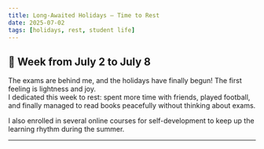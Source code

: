 ```yaml
---
title: Long-Awaited Holidays — Time to Rest
date: 2025-07-02
tags: [holidays, rest, student life]
---
```


## 📌 Week from July 2 to July 8  

The exams are behind me, and the holidays have finally begun! The first feeling is lightness and joy.  
I dedicated this week to rest: spent more time with friends, played football, and finally managed to read books peacefully without thinking about exams.  

I also enrolled in several online courses for self-development to keep up the learning rhythm during the summer.  

---

